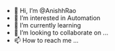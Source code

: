 - 👋 Hi, I’m @AnishhRao
- 👀 I’m interested in Automation
- 🌱 I’m currently learning 
- 💞️ I’m looking to collaborate on ...
- 📫 How to reach me ...

<!---
AnishhRao/AnishhRao is a ✨ special ✨ repository because its `README.md` (this file) appears on your GitHub profile.
You can click the Preview link to take a look at your changes.
--->
